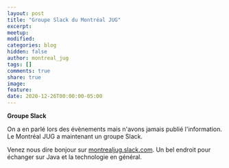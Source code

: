```yaml
---
layout: post
title: "Groupe Slack du Montréal JUG"
excerpt:
meetup:
modified:
categories: blog
hidden: false
author: montreal_jug
tags: []
comments: true
share: true
image:
feature:
date: 2020-12-26T00:00:00-05:00
---
```


__Groupe Slack__

On a en parlé lors des évènements mais n'avons jamais publié l'information.
Le Montréal JUG a maintenant un groupe Slack.

Venez nous dire bonjour sur [montrealjug.slack.com](https://montrealjug.slack.com/).
Un bel endroit pour échanger sur Java et la technologie en général.
